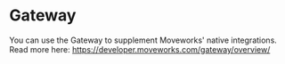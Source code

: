 # Gateway

You can use the Gateway to supplement Moveworks' native integrations. Read more here: https://developer.moveworks.com/gateway/overview/

